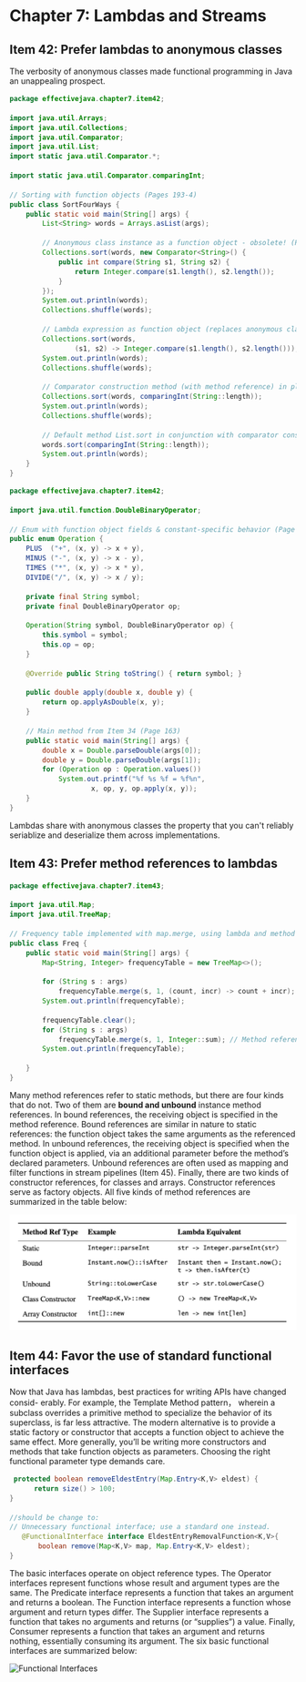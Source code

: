 # Chapter 7: Lambdas and Streams
## Item 42: Prefer lambdas to anonymous classes

The verbosity of anonymous classes made functional programming in Java an unappealing prospect.
```java
package effectivejava.chapter7.item42;

import java.util.Arrays;
import java.util.Collections;
import java.util.Comparator;
import java.util.List;
import static java.util.Comparator.*;

import static java.util.Comparator.comparingInt;

// Sorting with function objects (Pages 193-4)
public class SortFourWays {
    public static void main(String[] args) {
        List<String> words = Arrays.asList(args);

        // Anonymous class instance as a function object - obsolete! (Page 193)
        Collections.sort(words, new Comparator<String>() {
            public int compare(String s1, String s2) {
                return Integer.compare(s1.length(), s2.length());
            }
        });
        System.out.println(words);
        Collections.shuffle(words);

        // Lambda expression as function object (replaces anonymous class) (Page 194)
        Collections.sort(words,
                (s1, s2) -> Integer.compare(s1.length(), s2.length()));
        System.out.println(words);
        Collections.shuffle(words);

        // Comparator construction method (with method reference) in place of lambda (Page 194)
        Collections.sort(words, comparingInt(String::length));
        System.out.println(words);
        Collections.shuffle(words);

        // Default method List.sort in conjunction with comparator construction method (Page 194)
        words.sort(comparingInt(String::length));
        System.out.println(words);
    }
}
```
```java
package effectivejava.chapter7.item42;

import java.util.function.DoubleBinaryOperator;

// Enum with function object fields & constant-specific behavior (Page 195)
public enum Operation {
    PLUS  ("+", (x, y) -> x + y),
    MINUS ("-", (x, y) -> x - y),
    TIMES ("*", (x, y) -> x * y),
    DIVIDE("/", (x, y) -> x / y);

    private final String symbol;
    private final DoubleBinaryOperator op;

    Operation(String symbol, DoubleBinaryOperator op) {
        this.symbol = symbol;
        this.op = op;
    }

    @Override public String toString() { return symbol; }

    public double apply(double x, double y) {
        return op.applyAsDouble(x, y);
    }

    // Main method from Item 34 (Page 163)
    public static void main(String[] args) {
        double x = Double.parseDouble(args[0]);
        double y = Double.parseDouble(args[1]);
        for (Operation op : Operation.values())
            System.out.printf("%f %s %f = %f%n",
                    x, op, y, op.apply(x, y));
    }
}
```
Lambdas share with anonymous classes the property that you can't reliably seriablize and deserialize them across implementations.

## Item 43: Prefer method references to lambdas
```java
package effectivejava.chapter7.item43;

import java.util.Map;
import java.util.TreeMap;

// Frequency table implemented with map.merge, using lambda and method reference (Page 197)
public class Freq {
    public static void main(String[] args) {
        Map<String, Integer> frequencyTable = new TreeMap<>();
        
        for (String s : args)
            frequencyTable.merge(s, 1, (count, incr) -> count + incr); // Lambda
        System.out.println(frequencyTable);

        frequencyTable.clear();
        for (String s : args)
            frequencyTable.merge(s, 1, Integer::sum); // Method reference
        System.out.println(frequencyTable);

    }
}
```
Many method references refer to static methods, but there are four kinds that do not. Two of them are **bound and unbound** instance method references. In bound references, the receiving object is specified in the method reference. Bound references are similar in nature to static references: the function object takes the same arguments as the referenced method. In unbound references, the receiving object is specified when the function object is applied, via an additional parameter before the method’s declared parameters. Unbound references are often used as mapping and filter functions in stream pipelines (Item 45). Finally, there are two kinds of constructor references, for classes and arrays. Constructor references serve as factory objects. All five kinds of method references are summarized in the table below:

![Method Reference](images/method_references.png)

## Item 44: Favor the use of standard functional interfaces
Now that Java has lambdas, best practices for writing APIs have changed consid- erably. For example, the Template Method pattern， wherein a subclass overrides a primitive method to specialize the behavior of its superclass, is far less attractive. The modern alternative is to provide a static factory or constructor that accepts a function object to achieve the same effect. More generally, you’ll be writing more constructors and methods that take function objects as parameters. Choosing the right functional parameter type demands care.

```java
 protected boolean removeEldestEntry(Map.Entry<K,V> eldest) {
      return size() > 100;
}

//should be change to:
// Unnecessary functional interface; use a standard one instead.
   @FunctionalInterface interface EldestEntryRemovalFunction<K,V>{
       boolean remove(Map<K,V> map, Map.Entry<K,V> eldest);
}
```

The basic interfaces operate on object reference types. The Operator interfaces represent functions whose result and argument types are the same. The Predicate interface represents a function that takes an argument and returns a boolean. The Function interface represents a function whose argument and return types differ. The Supplier interface represents a function that takes no arguments and returns (or “supplies”) a value. Finally, Consumer represents a function that takes an argument and returns nothing, essentially consuming its argument. The six basic functional interfaces are summarized below:

![Functional Interfaces](images/functional_interfaces.png)



